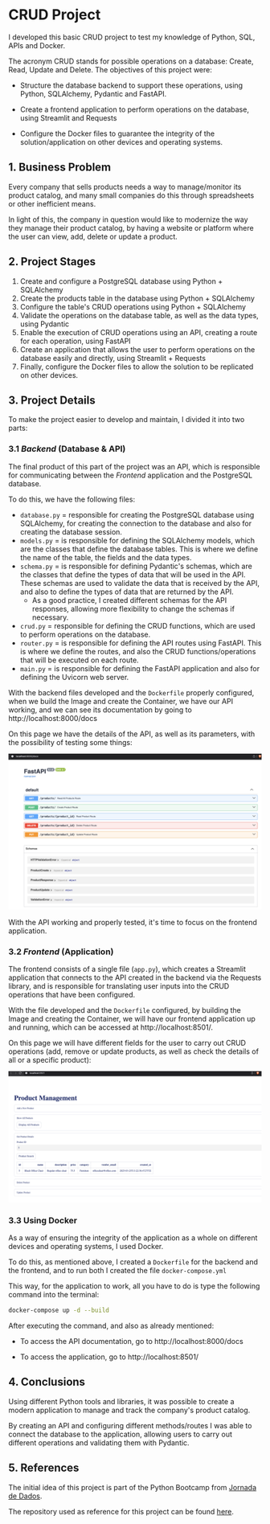 # CRUD Project
I developed this basic CRUD project to test my knowledge of Python, SQL, APIs and Docker.

The acronym CRUD stands for possible operations on a database: Create, Read, Update and Delete. The objectives of this project were:

- Structure the database backend to support these operations, using Python, SQLAlchemy, Pydantic and FastAPI.

- Create a frontend application to perform operations on the database, using Streamlit and Requests

- Configure the Docker files to guarantee the integrity of the solution/application on other devices and operating systems.

## 1. Business Problem
Every company that sells products needs a way to manage/monitor its product catalog, and many small companies do this through spreadsheets or other inefficient means.

In light of this, the company in question would like to modernize the way they manage their product catalog, by having a website or platform where the user can view, add, delete or update a product.

## 2. Project Stages
1. Create and configure a PostgreSQL database using Python + SQLAlchemy
2. Create the products table in the database using Python + SQLAlchemy
3. Configure the table's CRUD operations using Python + SQLAlchemy
4. Validate the operations on the database table, as well as the data types, using Pydantic
5. Enable the execution of CRUD operations using an API, creating a route for each operation, using FastAPI
6. Create an application that allows the user to perform operations on the database easily and directly, using Streamlit + Requests
7. Finally, configure the Docker files to allow the solution to be replicated on other devices.

## 3. Project Details
To make the project easier to develop and maintain, I divided it into two parts:

### 3.1 _Backend_ (Database & API)

The final product of this part of the project was an API, which is responsible for communicating between the _Frontend_ application and the PostgreSQL database.

To do this, we have the following files:

- `database.py` = responsible for creating the PostgreSQL database using SQLAlchemy, for creating the connection to the database and also for creating the database session.
- `models.py` = is responsible for defining the SQLAlchemy models, which are the classes that define the database tables. This is where we define the name of the table, the fields and the data types.
- `schema.py` = is responsible for defining Pydantic's schemas, which are the classes that define the types of data that will be used in the API. These schemas are used to validate the data that is received by the API, and also to define the types of data that are returned by the API.
    - As a good practice, I created different schemas for the API responses, allowing more flexibility to change the schemas if necessary.
- `crud.py` = responsible for defining the CRUD functions, which are used to perform operations on the database.
- `router.py` = is responsible for defining the API routes using FastAPI. This is where we define the routes, and also the CRUD functions/operations that will be executed on each route.
- `main.py` = is responsible for defining the FastAPI application and also for defining the Uvicorn web server.

With the backend files developed and the `Dockerfile` properly configured, when we build the Image and create the Container, we have our API working, and we can see its documentation by going to http://localhost:8000/docs

On this page we have the details of the API, as well as its parameters, with the possibility of testing some things:

![FastAPI Docs](assets/fastapidocs.png)

With the API working and properly tested, it's time to focus on the frontend application.

### 3.2 _Frontend_ (Application)
The frontend consists of a single file (`app.py`), which creates a Streamlit application that connects to the API created in the backend via the Requests library, and is responsible for translating user inputs into the CRUD operations that have been configured.

With the file developed and the `Dockerfile` configured, by building the Image and creating the Container, we will have our frontend application up and running, which can be accessed at http://localhost:8501/.

On this page we will have different fields for the user to carry out CRUD operations (add, remove or update products, as well as check the details of all or a specific product):

![FastAPI Docs](assets/streamlitapp.png)

### 3.3 Using Docker

As a way of ensuring the integrity of the application as a whole on different devices and operating systems, I used Docker.

To do this, as mentioned above, I created a `Dockerfile` for the backend and the frontend, and to run both I created the file `docker-compose.yml`

This way, for the application to work, all you have to do is type the following command into the terminal:

```bash
docker-compose up -d --build
```

After executing the command, and also as already mentioned:

- To access the API documentation, go to http://localhost:8000/docs

- To access the application, go to http://localhost:8501/

## 4. Conclusions

Using different Python tools and libraries, it was possible to create a modern application to manage and track the company's product catalog.

By creating an API and configuring different methods/routes I was able to connect the database to the application, allowing users to carry out different operations and validating them with Pydantic.

## 5. References
The initial idea of this project is part of the Python Bootcamp from [Jornada de Dados](https://suajornadadedados.com.br/).

The repository used as reference for this project can be found [here](https://github.com/lvgalvao/data-engineering-roadmap/tree/main/Bootcamp%20-%20Python%20para%20dados).

